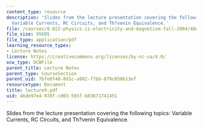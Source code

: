 ```yaml
---
content_type: resource
description: 'Slides from the lecture presentation covering the following topics:
  Variable Currents, RC Circuits, and Th?venin Equivalence.'
file: /courses/8-022-physics-ii-electricity-and-magnetism-fall-2004/46de97e4978fc003565f683871741451_lecture9.pdf
file_size: 95605
file_type: application/pdf
learning_resource_types:
- Lecture Notes
license: https://creativecommons.org/licenses/by-nc-sa/4.0/
ocw_type: OCWFile
parent_title: Lecture Notes
parent_type: CourseSection
parent_uid: 7bfe8f48-8d1c-a982-f7bb-879c850613ef
resourcetype: Document
title: lecture9.pdf
uid: 46de97e4-978f-c003-565f-683871741451
---
```

Slides from the lecture presentation covering the following topics: Variable Currents, RC Circuits, and Th?venin Equivalence.